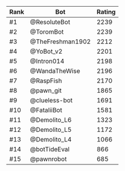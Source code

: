Rank|Bot|Rating
---|---|---
#1|@ResoluteBot|2239
#2|@ToromBot|2239
#3|@TheFreshman1902|2212
#4|@YoBot_v2|2201
#5|@Intron014|2198
#6|@WandaTheWise|2196
#7|@RaspFish|2170
#8|@pawn_git|1865
#9|@clueless-bot|1691
#10|@FataliiBot|1581
#11|@Demolito_L6|1323
#12|@Demolito_L5|1172
#13|@Demolito_L4|1066
#14|@botTideEval|866
#15|@pawnrobot|685
